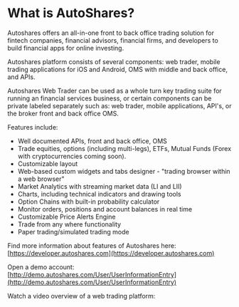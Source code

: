 

# What is AutoShares?

Autoshares offers an all-in-one front to back office trading solution for fintech companies, financial advisors, financial firms, and developers to build financial apps for online investing. 

Autoshares platform consists of several components: web trader, mobile trading applications for iOS and Android, OMS with middle and back office, and  APIs.

Autoshares Web Trader can be used as a whole turn key trading suite for running an financial services business, or certain components can be private labeled separately such as: web trader, mobile applications, API's, or the broker front and back office OMS.

Features include:

* Well documented APIs, front and back office, OMS
* Trade equities, options \(including multi-legs\), ETFs, Mutual Funds \(Forex with cryptocurrencies coming soon\).
* Customizable layout 
* Web-based custom widgets and tabs designer - "trading browser within a web browser" 
* Market Analytics with streaming market data \(LI and LII\)
* Charts, including technical indicators and drawing tools
* Option Chains with built-in probability calculator
* Monitor orders, positions and account balances in real time
* Customizable Price Alerts Engine
* Trade from any where functionality
* Paper trading/simulated trading mode 

Find more information about features of Autoshares here: [https://developer.autoshares.com](https://developer.autoshares.com) 

Open a demo account: [http://demo.autoshares.com/User/UserInformationEntry](http://demo.autoshares.com/User/UserInformationEntry)

Watch a video overview of a web trading platform:

